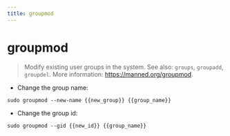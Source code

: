 ```yaml
---
title: groupmod
---
```

# groupmod

> Modify existing user groups in the system.
> See also: `groups`, `groupadd`, `groupdel`.
> More information: <https://manned.org/groupmod>.

- Change the group name:

`sudo groupmod --new-name {{new_group}} {{group_name}}`

- Change the group id:

`sudo groupmod --gid {{new_id}} {{group_name}}`
